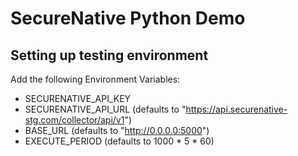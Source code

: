 # SecureNative Python Demo

## Setting up testing environment
Add the following Environment Variables:
* SECURENATIVE_API_KEY
* SECURENATIVE_API_URL (defaults to "https://api.securenative-stg.com/collector/api/v1")
* BASE_URL (defaults to "http://0.0.0.0:5000")
* EXECUTE_PERIOD (defaults to 1000 * 5 * 60)